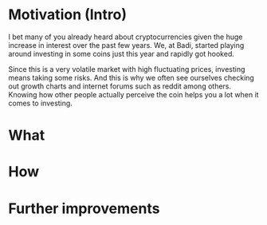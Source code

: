 # Motivation (Intro)
I bet many of you already heard about cryptocurrencies given the huge increase in interest over the past few years. We, at Badi, started playing around investing in some coins just this year and rapidly got hooked.

Since this is a very volatile market with high fluctuating prices, investing means taking some risks. And this is why we often see ourselves checking out growth charts and internet forums such as reddit among others. Knowing how other people actually perceive the coin helps you a lot when it comes to investing.

# What

# How

# Further improvements
